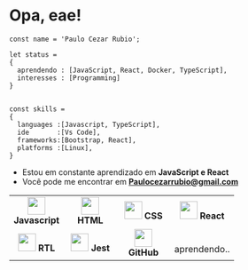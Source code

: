   <h1>Opa, eae!</h1>


	const name = 'Paulo Cezar Rubio';

	let status = 
	{ 
	  aprendendo : [JavaScript, React, Docker, TypeScript],
	  interesses : [Programming]
	}


	const skills = 
	{
	  languages :[Javascript, TypeScript],
	  ide       :[Vs Code],
	  frameworks:[Bootstrap, React],
	  platforms :[Linux],
	}

- Estou em constante aprendizado em **JavaScript e React**
- Você pode me encontrar em **Paulocezarrubio@gmail.com**

<table align="center" >
 <tr>
            <td width="80px" align="center">
            <img height="32px" src="https://upload.vectorlogo.zone/logos/javascript/images/239ec8a4-163e-4792-83b6-3f6d96911757.svg">
            <span><strong>Javascript</strong></span><br>
            </td>
            <td width="80px" align="center">
            <img height="32" src="https://cdn.jsdelivr.net/gh/devicons/devicon/icons/html5/html5-original.svg">
            <span><strong>HTML</strong></span><br>
            </td>
            <td width="80px" align="center">
            <img height="32px" src="https://cdn.jsdelivr.net/gh/devicons/devicon/icons/css3/css3-original.svg">
            <span><strong>CSS</strong></span><br>
            </td>
            <td width="80px" align="center">
            <img height="32px" src="https://cdn.jsdelivr.net/gh/devicons/devicon/icons/react/react-original.svg">
            <span><strong>React</strong></span><br>
            </td>
        </tr>
          <tr align="top">
            <td width="80px" align="center">
            <img height="32px" src="https://www.vectorlogo.zone/logos/jestjsio/jestjsio-icon.svg">
            <span><strong>RTL</strong></span><br>
            </td>
            <td width="80px" align="center">
            <img height="32" src="https://testing-library.com/img/octopus-128x128.png">
            <span><strong>Jest</strong></span><br>
            </td>
            <td width="80px" align="center">
            <img height="32px" src="https://cdn.jsdelivr.net/gh/devicons/devicon/icons/github/github-original.svg">
            <strong>GitHub</strong><br>
            </td>
            <td width="80px" align="center">
            <br>
            aprendendo..
            </td>
        </tr>
</table>
